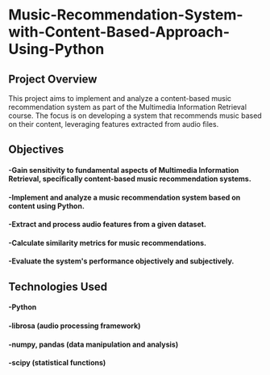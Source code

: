 # Music-Recommendation-System-with-Content-Based-Approach-Using-Python

## Project Overview
This project aims to implement and analyze a content-based music recommendation system as part of the Multimedia Information Retrieval course. The focus is on developing a system that recommends music based on their content, leveraging features extracted from audio files.

## Objectives
#### -Gain sensitivity to fundamental aspects of Multimedia Information Retrieval, specifically content-based music recommendation systems.
#### -Implement and analyze a music recommendation system based on content using Python.
#### -Extract and process audio features from a given dataset.
#### -Calculate similarity metrics for music recommendations.
#### -Evaluate the system's performance objectively and subjectively.


## Technologies Used
#### -Python
#### -librosa (audio processing framework)
#### -numpy, pandas (data manipulation and analysis)
#### -scipy (statistical functions)

